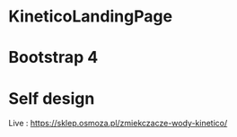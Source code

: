 # KineticoLandingPage
# Bootstrap 4
# Self design
 Live : https://sklep.osmoza.pl/zmiekczacze-wody-kinetico/
